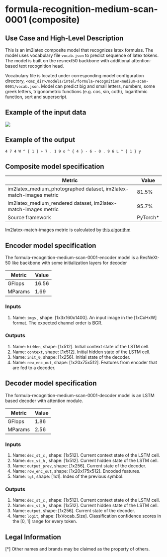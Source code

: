 # formula-recognition-medium-scan-0001 (composite)

## Use Case and High-Level Description

This is an im2latex composite model that recognizes latex formulas.
The model uses vocabulary file `vocab.json` to predict sequence of latex tokens.
The model is built on the resnext50 backbone with additional attention-based text recognition head.

Vocabulary file is located under corresponding model configuration directory, `<omz_dir>/models/intel/formula-recognition-medium-scan-0001/vocab.json`. Model can predict big and small letters, numbers, some greek letters, trigonometric functions (e.g. cos, sin, coth), logarithmic function, sqrt and superscript.

## Example of the input data

![](./formula-recognition-medium-scan-0001.png)

## Example of the output

`4 7 4 W ^ { 1 } + 7 . 1 9 o ^ { 4 } - 6 - 0 . 9 6 L ^ { 1 } y `

## Composite model specification

| Metric                                        | Value     |
|-----------------------------------------------|-----------|
| im2latex_medium_photographed dataset, im2latex-match-images metric | 81.5% |
| im2latex_medium_rendered dataset, im2latex-match-images metric | 95.7% |
| Source framework                              | PyTorch\* |

Im2latex-match-images metric is calculated by [this algorithm](../../../../tools/accuracy_checker/accuracy_checker/metrics/im2latex_images_match.py )

## Encoder model specification

The formula-recognition-medium-scan-0001-encoder model is a ResNeXt-50 like backbone with some initialization layers for decoder

| Metric                                        | Value     |
|-----------------------------------------------|-----------|
| GFlops                                        | 16.56     |
| MParams                                       | 1.69      |


### Inputs

1.	Name: `imgs` , shape: [1x3x160x1400]. An input image in the [1xCxHxW] format.
    The expected channel order is BGR.

### Outputs
1.	Name: `hidden`, shape: [1x512]. Initial context state of the LSTM cell.
2.	Name: `context`, shape: [1x512]. Initial hidden state of the LSTM cell.
3.	Name: `init_0`, shape: [1x256]. Initial state of the decoder.
5.	Name: `row_enc_out`, shape: [1x20x75x512]. Features from encoder that are fed to a decoder.



## Decoder model specification

The formula-recognition-medium-scan-0001-decoder model is an LSTM based decoder with attention module.

| Metric                                        | Value     |
|-----------------------------------------------|-----------|
| GFlops                                        | 1.86     |
| MParams                                       | 2.56      |



### Inputs

1.	Name: `dec_st_c` , shape: [1x512]. Current context state of the LSTM cell.
2.	Name: `dec_st_h` , shape: [1x512]. Current hidden state of the LSTM cell.
3.	Name: `output_prev`, shape: [1x256]. Current state of the decoder.
4.	Name: `row_enc_out`, shape: [1x20x175x512]. Encoded features.
5.	Name: `tgt`, shape: [1x1]. Index of the previous symbol.

### Outputs

1.	Name: `dec_st_c` , shape: [1x512]. Current context state of the LSTM cell.
2.	Name: `dec_st_h` , shape: [1x512]. Current hidden state of the LSTM cell.
3.	Name: `output`, shape: [1x256]. Current state of the decoder.
1.	Name: `logit`, shape: [1xVocab_Size]. Classification confidence scores in the [0, 1] range
    for every token.


## Legal Information
[*] Other names and brands may be claimed as the property of others.
